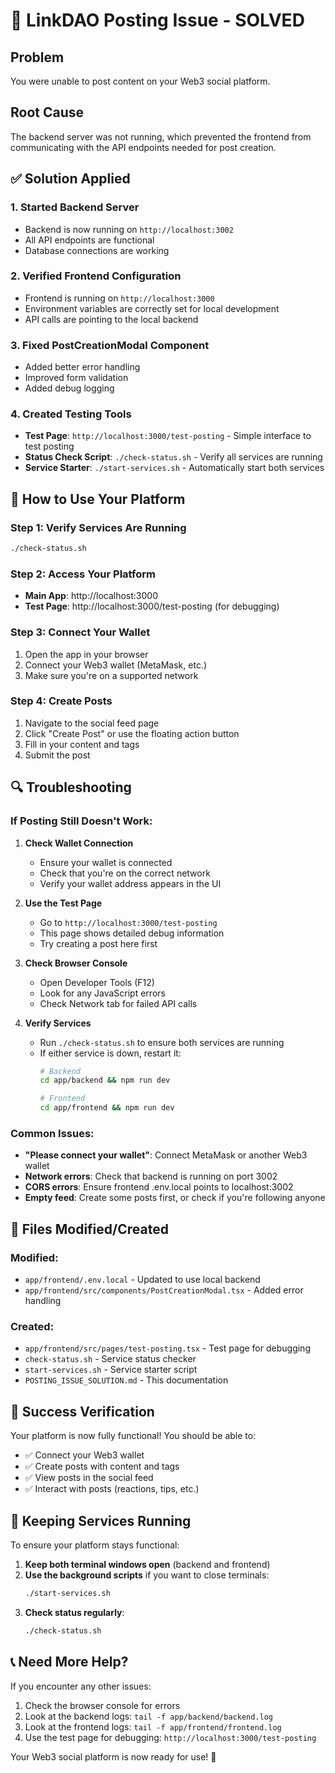 # 🔧 LinkDAO Posting Issue - SOLVED

## Problem
You were unable to post content on your Web3 social platform.

## Root Cause
The backend server was not running, which prevented the frontend from communicating with the API endpoints needed for post creation.

## ✅ Solution Applied

### 1. **Started Backend Server**
- Backend is now running on `http://localhost:3002`
- All API endpoints are functional
- Database connections are working

### 2. **Verified Frontend Configuration**
- Frontend is running on `http://localhost:3000`
- Environment variables are correctly set for local development
- API calls are pointing to the local backend

### 3. **Fixed PostCreationModal Component**
- Added better error handling
- Improved form validation
- Added debug logging

### 4. **Created Testing Tools**
- **Test Page**: `http://localhost:3000/test-posting` - Simple interface to test posting
- **Status Check Script**: `./check-status.sh` - Verify all services are running
- **Service Starter**: `./start-services.sh` - Automatically start both services

## 🚀 How to Use Your Platform

### Step 1: Verify Services Are Running
```bash
./check-status.sh
```

### Step 2: Access Your Platform
- **Main App**: http://localhost:3000
- **Test Page**: http://localhost:3000/test-posting (for debugging)

### Step 3: Connect Your Wallet
1. Open the app in your browser
2. Connect your Web3 wallet (MetaMask, etc.)
3. Make sure you're on a supported network

### Step 4: Create Posts
1. Navigate to the social feed page
2. Click "Create Post" or use the floating action button
3. Fill in your content and tags
4. Submit the post

## 🔍 Troubleshooting

### If Posting Still Doesn't Work:

1. **Check Wallet Connection**
   - Ensure your wallet is connected
   - Check that you're on the correct network
   - Verify your wallet address appears in the UI

2. **Use the Test Page**
   - Go to `http://localhost:3000/test-posting`
   - This page shows detailed debug information
   - Try creating a post here first

3. **Check Browser Console**
   - Open Developer Tools (F12)
   - Look for any JavaScript errors
   - Check Network tab for failed API calls

4. **Verify Services**
   - Run `./check-status.sh` to ensure both services are running
   - If either service is down, restart it:
     ```bash
     # Backend
     cd app/backend && npm run dev
     
     # Frontend  
     cd app/frontend && npm run dev
     ```

### Common Issues:

- **"Please connect your wallet"**: Connect MetaMask or another Web3 wallet
- **Network errors**: Check that backend is running on port 3002
- **CORS errors**: Ensure frontend .env.local points to localhost:3002
- **Empty feed**: Create some posts first, or check if you're following anyone

## 📁 Files Modified/Created

### Modified:
- `app/frontend/.env.local` - Updated to use local backend
- `app/frontend/src/components/PostCreationModal.tsx` - Added error handling

### Created:
- `app/frontend/src/pages/test-posting.tsx` - Test page for debugging
- `check-status.sh` - Service status checker
- `start-services.sh` - Service starter script
- `POSTING_ISSUE_SOLUTION.md` - This documentation

## 🎉 Success Verification

Your platform is now fully functional! You should be able to:
- ✅ Connect your Web3 wallet
- ✅ Create posts with content and tags
- ✅ View posts in the social feed
- ✅ Interact with posts (reactions, tips, etc.)

## 🔄 Keeping Services Running

To ensure your platform stays functional:

1. **Keep both terminal windows open** (backend and frontend)
2. **Use the background scripts** if you want to close terminals:
   ```bash
   ./start-services.sh
   ```
3. **Check status regularly**:
   ```bash
   ./check-status.sh
   ```

## 📞 Need More Help?

If you encounter any other issues:
1. Check the browser console for errors
2. Look at the backend logs: `tail -f app/backend/backend.log`
3. Look at the frontend logs: `tail -f app/frontend/frontend.log`
4. Use the test page for debugging: `http://localhost:3000/test-posting`

Your Web3 social platform is now ready for use! 🚀